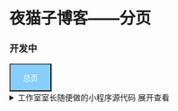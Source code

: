 # 夜猫子博客——分页
### 开发中

<a href="..">
  <button type="button" class="btn"  style="background-color: #87CEFA; width: 75px;height: 50px;color: #FFFFFF">总页</button>
</a>


<details>
	<summary>工作室室长随便做的小程序源代码 展开查看</summary>
	<pre><code>
	# This Python file uses the following encoding:utf-8
	def main():
		import os
		while True:
			first = input('>>>')
			maths = raw_input('+ , - , * or / ?>>>')
			second = input('>>>')
			def plus():
				result = first + second
				print result
				next = raw_input('按任意键+回车继续>>>')
				result = 0
				os.system('cls')
			def minus():
				result = first - second
				print result
				next = raw_input('按任意键+回车继续>>>')
				result = 0
				os.system('cls')
			def times():
				result = first * second
				print result
				next = raw_input('按任意键+回车继续>>>')
				result = 0
				os.system('cls')
			def divid():
				result = first / second
				print result
				next = raw_input('按任意键+回车继续>>>')
				result = 0
				os.system('cls')	
			if maths == '+':
				plus()
			elif maths == '-':
				minus()
			elif maths == '*':
				times()
			elif maths == '/':
				divid()
			else:
				print 'Error!'
	if __name__ == '__main__':
		main()
	</code></pre>
<details>
